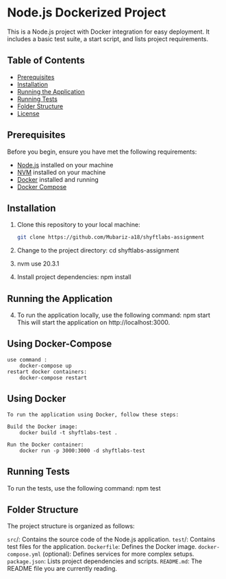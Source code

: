 # Node.js Dockerized Project

This is a Node.js project with Docker integration for easy deployment. It includes a basic test suite, a start script, and lists project requirements.

## Table of Contents

- [Prerequisites](#prerequisites)
- [Installation](#installation)
- [Running the Application](#running-the-application)
- [Running Tests](#running-tests)
- [Folder Structure](#folder-structure)
- [License](#license)

## Prerequisites

Before you begin, ensure you have met the following requirements:

- [Node.js](https://nodejs.org/) installed on your machine
- [NVM](https://github.com/coreybutler/nvm-windows) installed on your machine
- [Docker](https://www.docker.com/get-started) installed and running
- [Docker Compose](https://docs.docker.com/compose/install/)

## Installation

1. Clone this repository to your local machine:

   ```bash
   git clone https://github.com/Mubariz-a18/shyftlabs-assignment


2. Change to the project directory:
    cd shyftlabs-assignment

3. nvm use 20.3.1

4. Install project dependencies:
    npm install

## Running the Application

4. To run the application locally, use the following command:
    npm start
    This will start the application on http://localhost:3000.

## Using Docker-Compose
    use command : 
        docker-compose up
    restart docker containers:
        docker-compose restart



## Using Docker
    To run the application using Docker, follow these steps:

    Build the Docker image: 
        docker build -t shyftlabs-test .

    Run the Docker container:
        docker run -p 3000:3000 -d shyftlabs-test


## Running Tests

To run the tests, use the following command:
    npm test

## Folder Structure

The project structure is organized as follows:

`src`/: Contains the source code of the Node.js application.
`test`/: Contains test files for the application.
`Dockerfile`: Defines the Docker image.
`docker-compose.yml` (optional): Defines services for more complex setups.
`package.json`: Lists project dependencies and scripts.
`README.md`: The README file you are currently reading.

